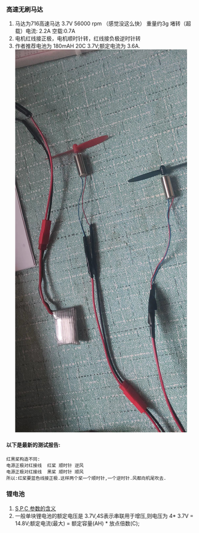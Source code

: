 ### 高速无刷马达
1. 马达为716高速马达  3.7V 56000 rpm （感觉没这么快） 重量约3g    堵转（超载）电流: 2.2A     空载:0.7A
2. 电机红线接正极，电机顺时针转，红线接负极逆时针转
3. 作者推荐电池为 180mAH 20C 3.7V;额定电流为 3.6A.
![](motors_and_baterry.jpg)
#### 以下是最新的测试报告:
```
红黑桨构造不同:
电源正极对红接线  红桨 顺时针 逆风
电源正极对红接线  黑桨 顺时针 顺风
所以:红桨要蓝色线接正极.这样两个桨一个顺时针,一个逆时针.风都向机尾吹去.
```

### 锂电池
1. [S,P,C 参数的含义](https://www.eet-china.com/mp/a30749.html)
2. 一般单块锂电池的额定电压是 3.7V,4S表示串联用于增压,则电压为 4* 3.7V = 14.8V;额定电流(最大) = 额定容量(AH) * 放点倍数(C);
